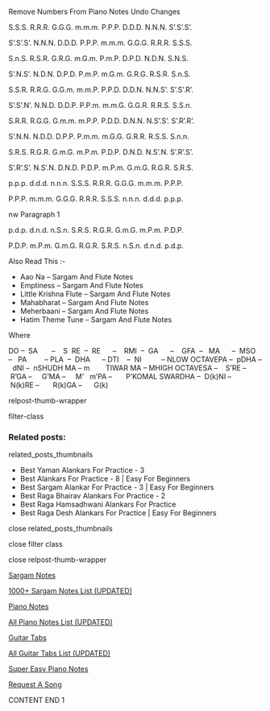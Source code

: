 
Remove Numbers From Piano Notes
Undo Changes



S.S.S. R.R.R. G.G.G. m.m.m. P.P.P. D.D.D. N.N.N. S’.S’.S’.

S’.S’.S’. N.N.N. D.D.D. P.P.P. m.m.m. G.G.G. R.R.R. S.S.S.



S.n.S. R.S.R. G.R.G. m.G.m. P.m.P. D.P.D. N.D.N. S.N.S.

S’.N.S’. N.D.N. D.P.D. P.m.P. m.G.m. G.R.G. R.S.R. S.n.S.



S.S.R. R.R.G. G.G.m. m.m.P. P.P.D. D.D.N. N.N.S’. S’.S’.R’.

S’.S’.N’. N.N.D. D.D.P. P.P.m. m.m.G. G.G.R. R.R.S. S.S.n.



S.R.R. R.G.G. G.m.m. m.P.P. P.D.D. D.N.N. N.S’.S’. S’.R’.R’.

S’.N.N. N.D.D. D.P.P. P.m.m. m.G.G. G.R.R. R.S.S. S.n.n.



S.R.S. R.G.R. G.m.G. m.P.m. P.D.P. D.N.D. N.S’.N. S’.R’.S’.

S’.R’.S’. N.S’.N. D.N.D. P.D.P. m.P.m. G.m.G. R.G.R. S.R.S.



p.p.p. d.d.d. n.n.n. S.S.S. R.R.R. G.G.G. m.m.m. P.P.P.

P.P.P. m.m.m. G.G.G. R.R.R. S.S.S. n.n.n. d.d.d. p.p.p.

nw Paragraph 1



p.d.p. d.n.d. n.S.n. S.R.S. R.G.R. G.m.G. m.P.m. P.D.P.

P.D.P. m.P.m. G.m.G. R.G.R. S.R.S. n.S.n. d.n.d. p.d.p.





Also Read This :-



* Aao Na – Sargam And Flute Notes
* Emptiness – Sargam And Flute Notes
* Little Krishna Flute – Sargam And Flute Notes
* Mahabharat – Sargam And Flute Notes
* Meherbaani – Sargam And Flute Notes
* Hatim Theme Tune – Sargam And Flute Notes

Where



DO –  SA       –    S  RE  –  RE      –    RMI  –  GA      –    GFA  –   MA      –  MSO  –   PA         – PLA  –  DHA      – DTI    –  NI          – NLOW OCTAVEPA –  pDHA –  dNI –  nSHUDH MA – m        TIWAR MA – MHIGH OCTAVESA –    S’RE –     R’GA –     G’MA –     M’   m’PA –       P’KOMAL SWARDHA –  D(k)NI –       N(k)RE –       R(k)GA –      G(k)



relpost-thumb-wrapper

filter-class

### Related posts:

related_posts_thumbnails

* Best Yaman Alankars For Practice - 3
* Best Alankars For Practice - 8 | Easy For Beginners
* Best Sargam Alankar For Practice - 3 | Easy For Beginners
* Best Raga Bhairav Alankars For Practice - 2
* Best Raga Hamsadhwani Alankars For Practice
* Best Raga Desh Alankars For Practice | Easy For Beginners

close related_posts_thumbnails

close filter class

close relpost-thumb-wrapper

[Sargam Notes](https://www.notationsworld.com/sargam-notes.html)

[1000+ Sargam Notes List (UPDATED)](https://www.notationsworld.com/all-songs-list-sargam-notes.html)

[Piano Notes](https://www.notationsworld.com/piano-notes.html)

[All Piano Notes List (UPDATED)](https://www.notationsworld.com/all-songs-list-piano-notes.html)

[Guitar Tabs](https://www.notationsworld.com/guitar-tabs.html)

[All Guitar Tabs List (UPDATED)](https://www.notationsworld.com/all-songs-list-guitar-tabs.html)

[Super Easy Piano Notes](https://studywall.in/)

[Request A Song](https://www.notationsworld.com/request-a-song.html)

CONTENT END 1

